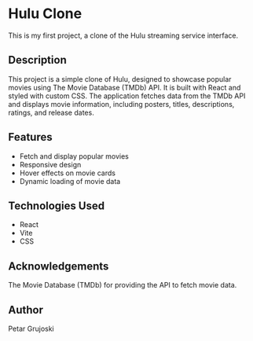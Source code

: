 # Hulu Clone

This is my first project, a clone of the Hulu streaming service interface.

## Description

This project is a simple clone of Hulu, designed to showcase popular movies using The Movie Database (TMDb) API. It is built with React and styled with custom CSS. The application fetches data from the TMDb API and displays movie information, including posters, titles, descriptions, ratings, and release dates.

## Features

- Fetch and display popular movies
- Responsive design
- Hover effects on movie cards
- Dynamic loading of movie data

## Technologies Used

- React
- Vite
- CSS

## Acknowledgements

The Movie Database (TMDb) for providing the API to fetch movie data.


## Author

Petar Grujoski

